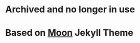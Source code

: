# Archived and no longer in use

# Based on [Moon](https://taylantatli.github.io/Moon) Jekyll Theme
